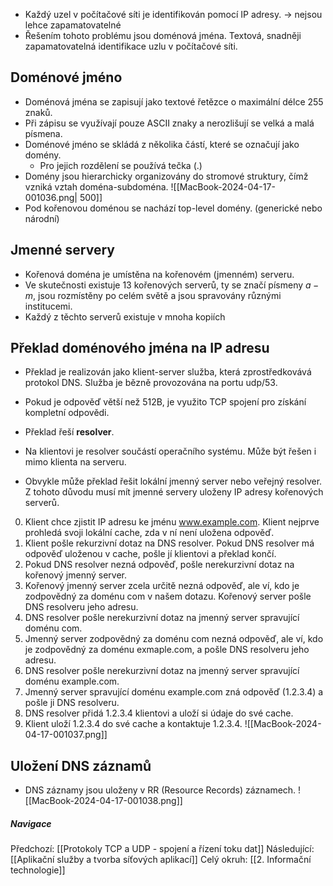 - Každý uzel v počítačové síti je identifikován pomocí IP adresy. $\rightarrow$ nejsou lehce zapamatovatelné
- Řešením tohoto problému jsou doménová jména. Textová, snadněji zapamatovatelná identifikace uzlu v počítačové síti.

## Doménové jméno
- Doménová jména se zapisují jako textové řetězce o maximální délce $255$ znaků. 
- Při zápisu se využívají pouze ASCII znaky a nerozlišují se velká a malá písmena.
- Doménové jméno se skládá z několika částí, které se označují jako domény.
	- Pro jejich rozdělení se používá tečka (.)
- Domény jsou hierarchicky organizovány do stromové struktury, čímž vzniká vztah doména-subdoména.
  ![[MacBook-2024-04-17-001036.png| 500]]
- Pod kořenovou doménou se nachází top-level domény. (generické nebo národní)

## Jmenné servery
- Kořenová doména je umístěna na kořenovém (jmenném) serveru. 
- Ve skutečnosti existuje $13$ kořenových serverů, ty se značí písmeny $a-m$, jsou rozmístěny po celém světě a jsou spravovány různými institucemi.
- Každý z těchto serverů existuje v mnoha kopiích

## Překlad doménového jména na IP adresu
- Překlad je realizován jako klient-server služba, která zprostředkovává protokol DNS. Služba je bězně provozována na portu udp/53.
- Pokud je odpověď větší než $512$B, je využito TCP spojení pro získání kompletní odpovědi.

- Překlad řeší **resolver**.
- Na klientovi je resolver součástí operačního systému. Může být řešen i mimo klienta na serveru.
- Obvykle může překlad řešit lokální jmenný server nebo veřejný resolver. Z tohoto důvodu musí mít jmenné servery uloženy IP adresy kořenových serverů.

0. Klient chce zjistit IP adresu ke jménu www.example.com. Klient nejprve prohledá svoji lokální cache, zda v ní není uložena odpověď.
1. Klient pošle rekurzivní dotaz na DNS resolver. Pokud DNS resolver má odpověď uloženou v cache, pošle jí klientovi a překlad končí.
2. Pokud DNS resolver nezná odpověď, pošle nerekurzivní dotaz na kořenový jmenný server.
3. Kořenový jmenný server zcela určitě nezná odpověď, ale ví, kdo je zodpovědný za doménu com v našem dotazu. Kořenový server pošle DNS resolveru jeho adresu.
4. DNS resolver pošle nerekurzivní dotaz na jmenný server spravující doménu com.
5. Jmenný server zodpovědný za doménu com nezná odpověď, ale ví, kdo je zodpovědný za doménu exmaple.com, a pošle DNS resolveru jeho adresu.
6. DNS resolver pošle nerekurzivní dotaz na jmenný server spravující doménu example.com.
7. Jmenný server spravující doménu example.com zná odpověď (1.2.3.4) a pošle ji DNS resolveru.
8. DNS resolver přidá 1.2.3.4 klientovi a uloží si údaje do své cache.
9. Klient uloží 1.2.3.4 do své cache a kontaktuje 1.2.3.4.
![[MacBook-2024-04-17-001037.png]]

## Uložení DNS záznamů
- DNS záznamy jsou uloženy v RR (Resource Records) záznamech.
![[MacBook-2024-04-17-001038.png]]

##### Navigace
Předchozí:  [[Protokoly TCP a UDP - spojení a řízení toku dat]]
Následující: [[Aplikační služby a tvorba síťových aplikací]]
Celý okruh: [[2. Informační technologie]]